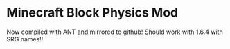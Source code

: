 Minecraft Block Physics Mod
=======
Now compiled with ANT and mirrored to github! Should work with 1.6.4 with SRG names!!